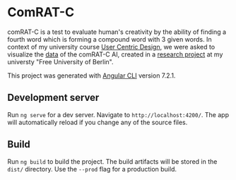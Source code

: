 # ComRAT-C

comRAT-C is a test to evaluate human's creativity by the ability of finding a fourth word which is forming a compound word with 3 given words. 
In context of my university course [User Centric Design](https://www.mi.fu-berlin.de/en/inf/groups/hcc/teaching/summer_term_2019/user-centered-design.html), we were asked to visualize the [data](https://hackmd.io/@sDEVZhpAQ-qtvwVu36BtZA/HJlaHleyB#First-example-with-%E2%80%98cheese%E2%80%99) of the comRAT-C AI, created in a [research project](https://www.researchgate.net/publication/331938777_Cognitive_AI_Systems_Contribute_to_Improving_Creativity_Modeling_and_Measuring_Tools) at my universty "Free University of Berlin".

This project was generated with [Angular CLI](https://github.com/angular/angular-cli) version 7.2.1.



## Development server
Run `ng serve` for a dev server. Navigate to `http://localhost:4200/`. The app will automatically reload if you change any of the source files.

## Build
Run `ng build` to build the project. The build artifacts will be stored in the `dist/` directory. Use the `--prod` flag for a production build.
